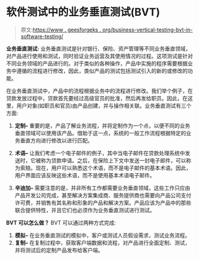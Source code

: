 # 软件测试中的业务垂直测试(BVT)

> 原文:[https://www . geesforgeks . org/business-vertical-testing-bvt-in-software-testing/](https://www.geeksforgeeks.org/business-vertical-testing-bvt-in-software-testing/)

**业务垂直测试:**
业务垂直测试是针对银行、保险、资产管理等不同业务垂直领域，对产品进行使用和测试，同时验证业务运营及其使用情况的过程。这项测试是针对不同业务领域的产品进行的。对于类似的各种操作，产品中实施的程序需要根据业务中遵循的流程进行修改，因此，类似产品的测试包括测试引入的新的或修改的功能。

在业务垂直测试中，产品中的流程根据业务中的流程进行修改。我们举个例子，在贷款发放过程中，贷款首先要经过高级官员的批准，然后再发给职员。因此，在这里，用户对象(如职员和官员)由产品创建，并与操作相关联。业务垂直测试有三个方面:

1.  **定制–**
    重要的是，产品了解业务流程，并将定制作为一个点，以便不同的业务垂直领域可以使用该产品。借助于这一点，系统的一般工作流程根据特定的业务垂直方向进行修改以进行匹配。

2.  **术语–**
    让我们考虑一个电子邮件的例子，其中当电子邮件在贷款处理系统中发送时，它被称为贷款申请。之后，在保险上下文中发送一封电子邮件，可以称为索赔。现在，用户可以熟悉这个术语，而不是电子邮件的基本术语。因此，用户界面应该反映这些术语，而不是使用基本术语电子邮件。

3.  **辛迪加–**
    需要注意的是，并非所有工作都需要业务垂直领域，这些工作只应由产品开发公司完成，甚至解决方案集成商、服务提供商也需要向产品公司支付许可费，并销售有其名称和形象的产品和解决方案。产品应该为产品中的那些联合提供特性，并且它们也必须作为业务垂直测试进行测试。

**BVT 可以怎么做？**
BVT 可以通过两种方式完成:

1.  **模拟–**
    在业务垂直测试的模拟中，客户或测试人员假设需求，测试业务流程。
2.  **复制–**
    在复制过程中，获取客户端数据和流程，对产品进行全面定制、测试，并将测试后的定制产品发布给客户端。
